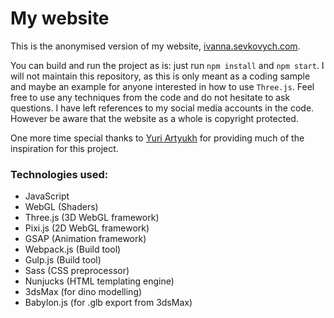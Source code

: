 # My website

This is the anonymised version of my website, [ivanna.sevkovych.com](https://ivanna.sevkovych.com). 

You can build and run the project as is: just run `npm install` and `npm start`. I will not maintain this repository, as this is only meant as a coding sample and maybe an example for anyone interested in how to use `Three.js`. Feel free to use any techniques from the code and do not hesitate to ask questions. I have left references to my social media accounts in the code. However be aware that the website as a whole is copyright protected.

One more time special thanks to [Yuri Artyukh](https://www.youtube.com/user/flintyara) for providing much of the inspiration for this project.

### Technologies used:
- JavaScript
- WebGL (Shaders)
- Three.js (3D WebGL framework)
- Pixi.js (2D WebGL framework)
- GSAP (Animation framework)
- Webpack.js (Build tool)
- Gulp.js (Build tool)
- Sass (CSS preprocessor)
- Nunjucks (HTML templating engine)
- 3dsMax (for dino modelling)
- Babylon.js (for .glb export from 3dsMax)
